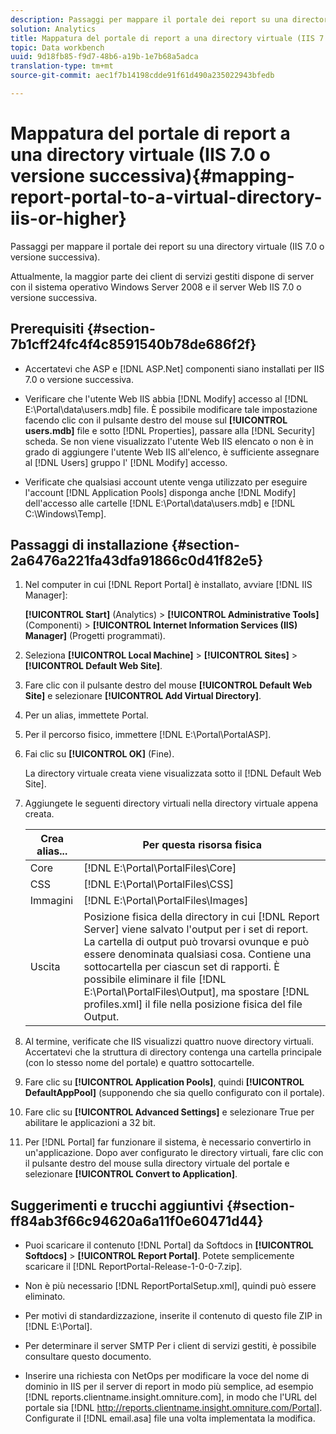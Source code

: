 ```yaml
---
description: Passaggi per mappare il portale dei report su una directory virtuale (IIS 7.0 o versione successiva).
solution: Analytics
title: Mappatura del portale di report a una directory virtuale (IIS 7.0 o versione successiva)
topic: Data workbench
uuid: 9d18fb85-f9d7-48b6-a19b-1e7b68a5adca
translation-type: tm+mt
source-git-commit: aec1f7b14198cdde91f61d490a235022943bfedb

---
```



# Mappatura del portale di report a una directory virtuale (IIS 7.0 o versione successiva){#mapping-report-portal-to-a-virtual-directory-iis-or-higher}

Passaggi per mappare il portale dei report su una directory virtuale (IIS 7.0 o versione successiva).

Attualmente, la maggior parte dei client di servizi gestiti dispone di server con il sistema operativo Windows Server 2008 e il server Web IIS 7.0 o versione successiva.

## Prerequisiti {#section-7b1cff24fc4f4c8591540b78de686f2f}

* Accertatevi che ASP e [!DNL ASP.Net] componenti siano installati per IIS 7.0 o versione successiva.
* Verificare che l&#39;utente Web IIS abbia [!DNL Modify] accesso al [!DNL E:\Portal\data\users.mdb] file. È possibile modificare tale impostazione facendo clic con il pulsante destro del mouse sul **[!UICONTROL users.mdb]** file e sotto [!DNL Properties], passare alla [!DNL Security] scheda. Se non viene visualizzato l&#39;utente Web IIS elencato o non è in grado di aggiungere l&#39;utente Web IIS all&#39;elenco, è sufficiente assegnare al [!DNL Users] gruppo l&#39; [!DNL Modify] accesso.

* Verificate che qualsiasi account utente venga utilizzato per eseguire l&#39;account [!DNL Application Pools] disponga anche [!DNL Modify] dell&#39;accesso alle cartelle [!DNL E:\Portal\data\users.mdb] e [!DNL C:\Windows\Temp\].

## Passaggi di installazione {#section-2a6476a221fa43dfa91866c0d41f82e5}

1. Nel computer in cui [!DNL Report Portal] è installato, avviare [!DNL IIS Manager]:

   **[!UICONTROL Start]** (Analytics) > **[!UICONTROL Administrative Tools]** (Componenti) > **[!UICONTROL Internet Information Services (IIS) Manager]** (Progetti programmati).

1. Seleziona **[!UICONTROL Local Machine]** > **[!UICONTROL Sites]** > **[!UICONTROL Default Web Site]**.

1. Fare clic con il pulsante destro del mouse **[!UICONTROL Default Web Site]** e selezionare **[!UICONTROL Add Virtual Directory]**.

1. Per un alias, immettete Portal.
1. Per il percorso fisico, immettere [!DNL E:\Portal\PortalASP].
1. Fai clic su **[!UICONTROL OK]** (Fine).

   La directory virtuale creata viene visualizzata sotto il [!DNL Default Web Site].

1. Aggiungete le seguenti directory virtuali nella directory virtuale appena creata.

   | Crea alias... | Per questa risorsa fisica |
   |---|---|
   | Core | [!DNL E:\Portal\PortalFiles\Core] |
   | CSS | [!DNL E:\Portal\PortalFiles\CSS] |
   | Immagini | [!DNL E:\Portal\PortalFiles\Images] |
   | Uscita | Posizione fisica della directory in cui [!DNL Report Server] viene salvato l&#39;output per i set di report. La cartella di output può trovarsi ovunque e può essere denominata qualsiasi cosa. Contiene una sottocartella per ciascun set di rapporti. È possibile eliminare il file [!DNL E:\Portal\PortalFiles\Output], ma spostare [!DNL profiles.xml] il file nella posizione fisica del file Output. |

1. Al termine, verificate che IIS visualizzi quattro nuove directory virtuali. Accertatevi che la struttura di directory contenga una cartella principale (con lo stesso nome del portale) e quattro sottocartelle.
1. Fare clic su **[!UICONTROL Application Pools]**, quindi **[!UICONTROL DefaultAppPool]** (supponendo che sia quello configurato con il portale).

1. Fare clic su **[!UICONTROL Advanced Settings]** e selezionare True per abilitare le applicazioni a 32 bit.
1. Per [!DNL Portal] far funzionare il sistema, è necessario convertirlo in un&#39;applicazione. Dopo aver configurato le directory virtuali, fare clic con il pulsante destro del mouse sulla directory virtuale del portale e selezionare **[!UICONTROL Convert to Application]**.

## Suggerimenti e trucchi aggiuntivi {#section-ff84ab3f66c94620a6a11f0e60471d44}

* Puoi scaricare il contenuto [!DNL Portal] da Softdocs in **[!UICONTROL Softdocs]** > **[!UICONTROL Report Portal]**. Potete semplicemente scaricare il [!DNL ReportPortal-Release-1-0-0-7.zip].

* Non è più necessario [!DNL ReportPortalSetup.xml], quindi può essere eliminato.
* Per motivi di standardizzazione, inserite il contenuto di questo file ZIP in [!DNL E:\Portal].
* Per determinare il server SMTP Per i client di servizi gestiti, è possibile consultare questo documento.
* Inserire una richiesta con NetOps per modificare la voce del nome di dominio in IIS per il server di report in modo più semplice, ad esempio [!DNL reports.clientname.insight.omniture.com], in modo che l&#39;URL del portale sia [!DNL http://reports.clientname.insight.omniture.com/Portal]. Configurate il [!DNL email.asa] file una volta implementata la modifica.

